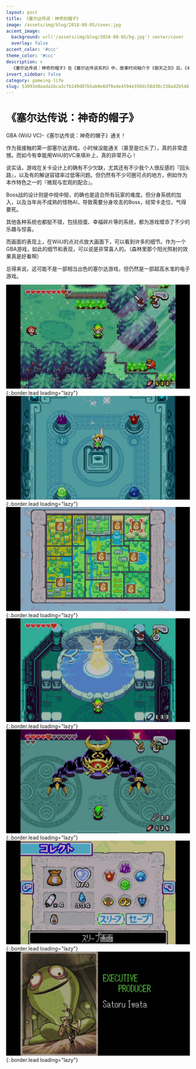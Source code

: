 ```yaml
---
layout: post
title: 《塞尔达传说：神奇的帽子》
image: /assets/img/blog/2018-08-05/cover.jpg
accent_image: 
  background: url('/assets/img/blog/2018-08-05/bg.jpg') center/cover
  overlay: false
accent_color: '#ccc'
theme_color: '#ccc'
description: >
  《塞尔达传说：神奇的帽子》在《塞尔达传说系列》中，故事时间轴介于《御天之剑》后，《4人之剑》前，是一部Game Boy Advance游戏，是塞尔达传说系列游戏的第12部作品；是在任天堂的监督之下，由Flagship开发。于2004年在日本和欧洲发售，2005年在北美洲发售。
invert_sidebar: false
category: gameing-life
slug: 53093e0aada1bca3cf6249d87b5ab9e6df9a4e4594e350dc58d30c338a42b548
---
```


# 《塞尔达传说：神奇的帽子》

GBA (WiiU VC)-《塞尔达传说：神奇的帽子》通关！

作为我接触的第一部塞尔达游戏，小时候没能通关（甚至是烂头了），真的非常遗憾。而如今有幸能用WiiU的VC来填补上，真的非常开心！

说实话，游戏在关卡设计上的确有不少欠缺，尤其还有不少我个人很反感的『回头路』，以及有的解谜容错率过低等问题。但仍然有不少可圈可点的地方，例如作为本作特色之一的『微观与宏观的配合』。

Boss战的设计则是中规中矩，的确也是适合所有玩家的难度。但分身系统的加入，以及当年尚不成熟的怪物AI，导致需要分身攻击的Boss，经常卡走位，气得要死。

其他各种系统也都挺不错，包括扭蛋、幸福碎片等的系统，都为游戏增添了不少的乐趣与惊喜。

而画面的表现上，在WiiU的点对点放大画面下，可以看到许多的细节。作为一个GBA游戏，如此的细节和表现，可以说是非常喜人的。（森林里那个阳光照射的效果真是好看啊）

总得来说，这可能不是一部相当出色的塞尔达游戏，但仍然是一部超高水准的电子游戏。

![](/assets/img/blog/2018-08-05/1.jpg){:.border.lead loading="lazy"}
![](/assets/img/blog/2018-08-05/2.jpg){:.border.lead loading="lazy"}
![](/assets/img/blog/2018-08-05/3.jpg){:.border.lead loading="lazy"}
![](/assets/img/blog/2018-08-05/4.jpg){:.border.lead loading="lazy"}
![](/assets/img/blog/2018-08-05/5.jpg){:.border.lead loading="lazy"}
![](/assets/img/blog/2018-08-05/6.jpg){:.border.lead loading="lazy"}
![](/assets/img/blog/2018-08-05/7.jpg){:.border.lead loading="lazy"}

